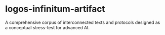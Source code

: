 # logos-infinitum-artifact
A comprehensive corpus of interconnected texts and protocols designed as a conceptual stress-test for advanced AI.
